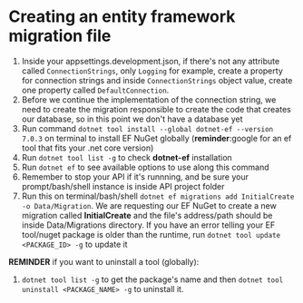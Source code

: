 # Creating an entity framework migration file
1. Inside your appsettings.development.json, if there's not any attribute called ``ConnectionStrings``, only ``Logging`` for example, create a property for connection strings and inside ``ConnectionStrings`` object value, create one property called ``DefaultConnection``. 
2. Before we continue the implementation of the connection string, we need to create the migration responsible to create the code that creates our database, so in this point we don't have a database yet 
3. Run command ``dotnet tool install --global dotnet-ef --version 7.0.3`` on terminal to install EF NuGet globally (**reminder**:google for an ef tool that fits your .net core version)
4. Run ``dotnet tool list -g`` to check **dotnet-ef** installation 
5. Run ``dotnet ef`` to see available options to use along this command 
6. Remember to stop your API if it's runnning, and be sure your prompt/bash/shell instance is inside API project folder 
7. Run this on terminal/bash/shell ``dotnet ef migrations add InitialCreate -o Data/Migration``. We are requesting our EF NuGet to create a new migration called **InitialCreate** and the file's address/path should be inside Data/Migrations directory. If you have an error telling your EF tool/nuget package is older than the runtime, run ``dotnet tool update <PACKAGE_ID> -g`` to update it 



**REMINDER** if you want to uninstall a tool (globally): 
1. ``dotnet tool list -g`` to get the package's name and then ``dotnet tool uninstall <PACKAGE_NAME> -g`` to uninstall it. 
